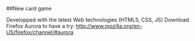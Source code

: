 ##New card game

Developped with the latest Web technologies (HTML5, CSS, JS)
Download Firefox Aurora to have a try:
http://www.mozilla.org/en-US/firefox/channel/#aurora
